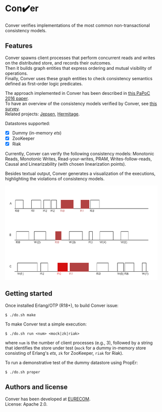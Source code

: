 # Con:heavy_check_mark:er

Conver verifies implementations of the most common non-transactional consistency models.


## Features

Conver spawns client processes that perform concurrent reads 
and writes on the distributed store, and records their outcomes.  
Then it builds graph entities that express ordering and mutual visibility of operations.  
Finally, Conver uses these graph entities to check consistency semantics
defined as first-order logic predicates.  

The approach implemented in Conver has been described in [this PaPoC 2016 paper][papoc].  
To have an overview of the consistency models verified by Conver, see [this survey][survey].  
Related projects: [Jepsen][jepsen], [Hermitage][hermitage].  

Datastores supported:

 * [x] Dummy (in-memory *ets*)
 * [x] ZooKeeper
 * [x] Riak

Currently, Conver can verify the following consistency models: Monotonic Reads, Monotonic Writes,
Read-your-writes, PRAM, Writes-follow-reads, Causal and Linearizability (with chosen linearization points).  

Besides textual output, Conver generates a visualization of the executions,
highlighting the violations of consistency models.

![Conver execution](/ex-mock.png?raw=true)


## Getting started

Once installed Erlang/OTP (R18+), to build Conver issue:

    $ ./do.sh make

To make Conver test a simple execution:

    $ ./do.sh run <num> <mock|zk|riak>

where `num` is the number of client processes (e.g., 3),
followed by a string that identifies the store under test
(`mock` for a dummy in-memory store consisting of Erlang's *ets*,
`zk` for ZooKeeper, `riak` for Riak).  

To run a demonstrative test of the dummy datastore using PropEr:

    $ ./do.sh proper


## Authors and license

Conver has been developed at [EURECOM][eurecom].  
License: Apache 2.0.


 [survey]: http://arxiv.org/abs/1512.00168
 [papoc]: http://
 [jepsen]: http://jepsen.io/
 [hermitage]: https://github.com/ept/hermitage
 [eurecom]: http://www.eurecom.fr
